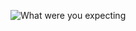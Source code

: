 ![What were you expecting](https://github.com/user-attachments/assets/012add7d-e144-4ff4-b0d2-8de36445a539 "What were you expecting")